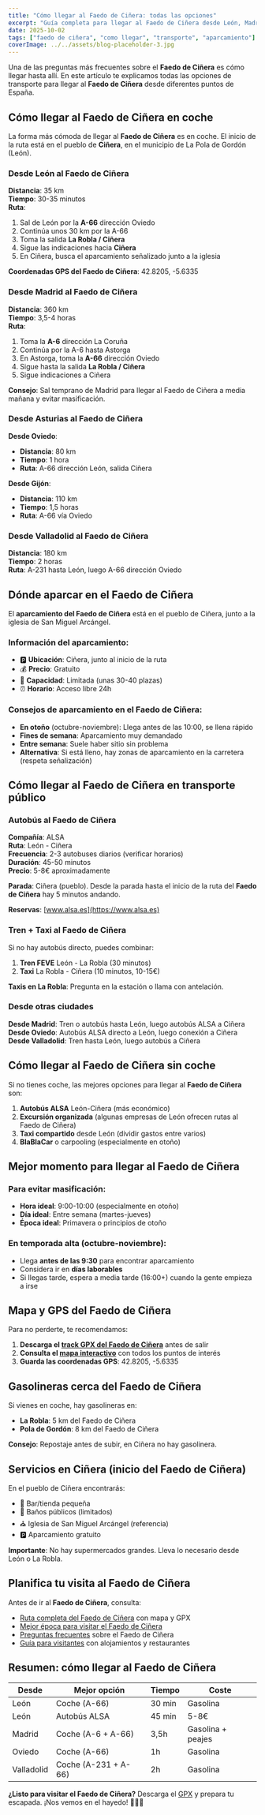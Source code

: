 ```yaml
---
title: "Cómo llegar al Faedo de Ciñera: todas las opciones"
excerpt: "Guía completa para llegar al Faedo de Ciñera desde León, Madrid, Asturias y otras ciudades. En coche, autobús, tren y taxi. Incluye tiempos, precios y consejos de aparcamiento."
date: 2025-10-02
tags: ["faedo de ciñera", "como llegar", "transporte", "aparcamiento"]
coverImage: ../../assets/blog-placeholder-3.jpg
---
```


Una de las preguntas más frecuentes sobre el **Faedo de Ciñera** es cómo llegar hasta allí. En este artículo te explicamos todas las opciones de transporte para llegar al **Faedo de Ciñera** desde diferentes puntos de España.

## Cómo llegar al Faedo de Ciñera en coche

La forma más cómoda de llegar al **Faedo de Ciñera** es en coche. El inicio de la ruta está en el pueblo de **Ciñera**, en el municipio de La Pola de Gordón (León).

### Desde León al Faedo de Ciñera

**Distancia**: 35 km  
**Tiempo**: 30-35 minutos  
**Ruta**: 

1. Sal de León por la **A-66** dirección Oviedo
2. Continúa unos 30 km por la A-66
3. Toma la salida **La Robla / Ciñera**
4. Sigue las indicaciones hacia **Ciñera**
5. En Ciñera, busca el aparcamiento señalizado junto a la iglesia

**Coordenadas GPS del Faedo de Ciñera**: 42.8205, -5.6335

### Desde Madrid al Faedo de Ciñera

**Distancia**: 360 km  
**Tiempo**: 3,5-4 horas  
**Ruta**:

1. Toma la **A-6** dirección La Coruña
2. Continúa por la A-6 hasta Astorga
3. En Astorga, toma la **A-66** dirección Oviedo
4. Sigue hasta la salida **La Robla / Ciñera**
5. Sigue indicaciones a Ciñera

**Consejo**: Sal temprano de Madrid para llegar al Faedo de Ciñera a media mañana y evitar masificación.

### Desde Asturias al Faedo de Ciñera

**Desde Oviedo**:
- **Distancia**: 80 km
- **Tiempo**: 1 hora
- **Ruta**: A-66 dirección León, salida Ciñera

**Desde Gijón**:
- **Distancia**: 110 km  
- **Tiempo**: 1,5 horas
- **Ruta**: A-66 vía Oviedo

### Desde Valladolid al Faedo de Ciñera

**Distancia**: 180 km  
**Tiempo**: 2 horas  
**Ruta**: A-231 hasta León, luego A-66 dirección Oviedo

## Dónde aparcar en el Faedo de Ciñera

El **aparcamiento del Faedo de Ciñera** está en el pueblo de Ciñera, junto a la iglesia de San Miguel Arcángel.

### Información del aparcamiento:

- 🅿️ **Ubicación**: Ciñera, junto al inicio de la ruta
- 💰 **Precio**: Gratuito
- 🚗 **Capacidad**: Limitada (unas 30-40 plazas)
- ⏰ **Horario**: Acceso libre 24h

### Consejos de aparcamiento en el Faedo de Ciñera:

- **En otoño** (octubre-noviembre): Llega antes de las 10:00, se llena rápido
- **Fines de semana**: Aparcamiento muy demandado
- **Entre semana**: Suele haber sitio sin problema
- **Alternativa**: Si está lleno, hay zonas de aparcamiento en la carretera (respeta señalización)

## Cómo llegar al Faedo de Ciñera en transporte público

### Autobús al Faedo de Ciñera

**Compañía**: ALSA  
**Ruta**: León - Ciñera  
**Frecuencia**: 2-3 autobuses diarios (verificar horarios)  
**Duración**: 45-50 minutos  
**Precio**: 5-8€ aproximadamente

**Parada**: Ciñera (pueblo). Desde la parada hasta el inicio de la ruta del **Faedo de Ciñera** hay 5 minutos andando.

**Reservas**: [www.alsa.es](https://www.alsa.es)

### Tren + Taxi al Faedo de Ciñera

Si no hay autobús directo, puedes combinar:

1. **Tren FEVE** León - La Robla (30 minutos)
2. **Taxi** La Robla - Ciñera (10 minutos, 10-15€)

**Taxis en La Robla**: Pregunta en la estación o llama con antelación.

### Desde otras ciudades

**Desde Madrid**: Tren o autobús hasta León, luego autobús ALSA a Ciñera  
**Desde Oviedo**: Autobús ALSA directo a León, luego conexión a Ciñera  
**Desde Valladolid**: Tren hasta León, luego autobús a Ciñera

## Cómo llegar al Faedo de Ciñera sin coche

Si no tienes coche, las mejores opciones para llegar al **Faedo de Ciñera** son:

1. **Autobús ALSA** León-Ciñera (más económico)
2. **Excursión organizada** (algunas empresas de León ofrecen rutas al Faedo de Ciñera)
3. **Taxi compartido** desde León (dividir gastos entre varios)
4. **BlaBlaCar** o carpooling (especialmente en otoño)

## Mejor momento para llegar al Faedo de Ciñera

### Para evitar masificación:

- **Hora ideal**: 9:00-10:00 (especialmente en otoño)
- **Día ideal**: Entre semana (martes-jueves)
- **Época ideal**: Primavera o principios de otoño

### En temporada alta (octubre-noviembre):

- Llega **antes de las 9:30** para encontrar aparcamiento
- Considera ir en **días laborables**
- Si llegas tarde, espera a media tarde (16:00+) cuando la gente empieza a irse

## Mapa y GPS del Faedo de Ciñera

Para no perderte, te recomendamos:

1. **Descarga el [track GPX del Faedo de Ciñera](/gpx/faedo.gpx)** antes de salir
2. **Consulta el [mapa interactivo](/ruta/faedo-de-cinera)** con todos los puntos de interés
3. **Guarda las coordenadas GPS**: 42.8205, -5.6335

## Gasolineras cerca del Faedo de Ciñera

Si vienes en coche, hay gasolineras en:

- **La Robla**: 5 km del Faedo de Ciñera
- **Pola de Gordón**: 8 km del Faedo de Ciñera

**Consejo**: Repostaje antes de subir, en Ciñera no hay gasolinera.

## Servicios en Ciñera (inicio del Faedo de Ciñera)

En el pueblo de Ciñera encontrarás:

- 🏪 Bar/tienda pequeña
- 🚻 Baños públicos (limitados)
- ⛪ Iglesia de San Miguel Arcángel (referencia)
- 🅿️ Aparcamiento gratuito

**Importante**: No hay supermercados grandes. Lleva lo necesario desde León o La Robla.

## Planifica tu visita al Faedo de Ciñera

Antes de ir al **Faedo de Ciñera**, consulta:

- [Ruta completa del Faedo de Ciñera](/ruta/faedo-de-cinera) con mapa y GPX
- [Mejor época para visitar el Faedo de Ciñera](/blog/mejor-epoca-visitar-faedo-de-cinera)
- [Preguntas frecuentes](/faq) sobre el Faedo de Ciñera
- [Guía para visitantes](/guia-visitantes) con alojamientos y restaurantes

## Resumen: cómo llegar al Faedo de Ciñera

| Desde | Mejor opción | Tiempo | Coste |
|-------|--------------|--------|-------|
| León | Coche (A-66) | 30 min | Gasolina |
| León | Autobús ALSA | 45 min | 5-8€ |
| Madrid | Coche (A-6 + A-66) | 3,5h | Gasolina + peajes |
| Oviedo | Coche (A-66) | 1h | Gasolina |
| Valladolid | Coche (A-231 + A-66) | 2h | Gasolina |

**¿Listo para visitar el Faedo de Ciñera?** Descarga el [GPX](/gpx/faedo.gpx) y prepara tu escapada. ¡Nos vemos en el hayedo! 🚗🥾🌳
